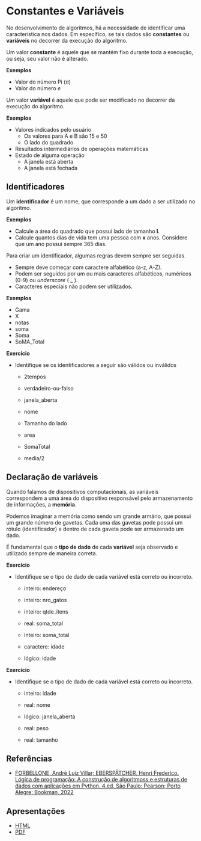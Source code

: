 # Constantes e Variáveis

No desenvolvimento de algoritmos, há a necessidade de identificar uma característica nos dados. Em específico, se tais dados são **constantes** ou **variáveis** no decorrer da execução do algoritmo.

Um valor **constante** é aquele que se mantém fixo durante toda a execução, ou seja, seu valor não é alterado.

**Exemplos**
- Valor do número Pi ($\pi$)
- Valor do número $e$

Um valor **variável** é aquele que pode ser modificado no decorrer da execução do algoritmo.

**Exemplos**
- Valores indicados pelo usuário
    - Os valores para A e B são 15 e 50
    - O lado do quadrado
- Resultados intermediários de operações matemáticas
- Estado de alguma operação
    - A janela está aberta
    - A janela está fechada

## Identificadores

Um **identificador** é um nome, que corresponde a um dado a ser utilizado no algoritmo.

**Exemplos**
- Calcule a área do quadrado que possui lado de tamanho **l**.
- Calcule quantos dias de vida tem uma pessoa com **x** anos. Considere que um ano possui sempre 365 dias.

Para criar um identificador, algumas regras devem sempre ser seguidas.
- Sempre deve começar com caractere alfabético (a-z, A-Z).
- Podem ser seguidos por um ou mais caracteres alfabéticos, numéricos (0-9) ou _underscore_ ( \_ ).
- Caracteres especiais não podem ser utilizados.

**Exemplos**
- Gama
- X
- notas
- soma
- Soma
- SoMA_Total

**Exercício**
- Identifique se os identificadores a seguir são válidos ou inválidos

    - 2tempos

    - verdadeiro-ou-falso

    - janela_aberta

    - nome

    - Tamanho do lado

    - area

    - SomaTotal

    - media/2

## Declaração de variáveis

Quando falamos de dispositivos computacionais, as variáveis correspondem a uma área do dispositivo responsável pelo armazenamento de informações, a **memória**.

Podemos imaginar a memória como sendo um grande armário, que possui um grande número de gavetas. Cada uma das gavetas pode possui um rótulo (identificador) e dentro de cada gaveta pode ser armazenado um dado.

É fundamental que o **tipo de dado** de cada **variável** seja observado e utilizado sempre de maneira correta.

**Exercício**  
- Identifique se o tipo de dado de cada variável está correto ou incorreto.

    - inteiro: endereço

    - inteiro: nro_gatos

    - inteiro: qtde_itens

    - real: soma_total

    - inteiro: soma_total

    - caractere: idade

    - lógico: idade

**Exercício**  
- Identifique se o tipo de dado de cada variável está correto ou incorreto.

    - inteiro: idade

    - real: nome

    - lógico: janela_aberta

    - real: peso

    - real: tamanho

## Referências
- [FORBELLONE, André Luiz Villar; EBERSPÄTCHER, Henri Frederico. Lógica de programação: A construção de algoritmoss e estruturas de dados com aplicações em Python. 4.ed. São Paulo: Pearson; Porto Alegre: Bookman, 2022](https://plataforma.bvirtual.com.br/Leitor/Publicacao/200078/pdf)

 
## Apresentações
- [HTML](pathname:///slides/Algoritmos/02-Basicos/05-Variaveis.html)
- [PDF](pathname:///slides/Algoritmos/02-Basicos/05-Variaveis.pdf)